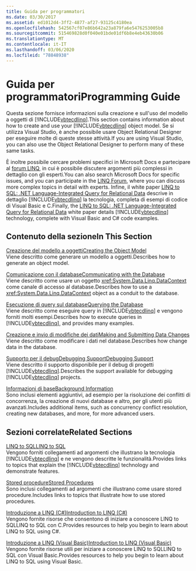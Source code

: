 ```yaml
---
title: Guida per programmatori
ms.date: 03/30/2017
ms.assetid: ed1012d4-3ff2-4877-af27-93125c4180ea
ms.openlocfilehash: 542567cf07e86b642a23a879fa6e5476253005b8
ms.sourcegitcommit: 515469828d0f040e01bde01df6b8e4eb43630b06
ms.translationtype: MT
ms.contentlocale: it-IT
ms.lasthandoff: 03/06/2020
ms.locfileid: "78848938"
---
```

# <a name="programming-guide"></a><span data-ttu-id="132df-102">Guida per programmatori</span><span class="sxs-lookup"><span data-stu-id="132df-102">Programming Guide</span></span>
<span data-ttu-id="132df-103">Questa sezione fornisce informazioni sulla creazione e sull'uso del modello a oggetti di [!INCLUDE[vbtecdlinq](../../../../../../includes/vbtecdlinq-md.md)].</span><span class="sxs-lookup"><span data-stu-id="132df-103">This section contains information about how to create and use your [!INCLUDE[vbtecdlinq](../../../../../../includes/vbtecdlinq-md.md)] object model.</span></span> <span data-ttu-id="132df-104">Se si utilizza Visual Studio, è anche possibile usare Object Relational Designer per eseguire molte di queste stesse attività.</span><span class="sxs-lookup"><span data-stu-id="132df-104">If you are using Visual Studio, you can also use the Object Relational Designer to perform many of these same tasks.</span></span>  
  
 <span data-ttu-id="132df-105">È inoltre possibile cercare problemi specifici in Microsoft Docs e partecipare al [forum LINQ](https://social.msdn.microsoft.com/forums/home?forum=linqtosql), in cui è possibile discutere argomenti più complessi in dettaglio con gli esperti.</span><span class="sxs-lookup"><span data-stu-id="132df-105">You can also search Microsoft Docs for specific issues, and you can participate in the [LINQ Forum](https://social.msdn.microsoft.com/forums/home?forum=linqtosql), where you can discuss more complex topics in detail with experts.</span></span> <span data-ttu-id="132df-106">Infine, il white paper [LINQ to SQL: .NET Language-Integrated Query for Relational Data](https://docs.microsoft.com/previous-versions/dotnet/articles/bb425822(v=msdn.10)) descrive in dettaglio [!INCLUDE[vbtecdlinq](../../../../../../includes/vbtecdlinq-md.md)] la tecnologia, completa di esempi di codice di Visual Basic e C.</span><span class="sxs-lookup"><span data-stu-id="132df-106">Finally, the [LINQ to SQL: .NET Language-Integrated Query for Relational Data](https://docs.microsoft.com/previous-versions/dotnet/articles/bb425822(v=msdn.10)) white paper details [!INCLUDE[vbtecdlinq](../../../../../../includes/vbtecdlinq-md.md)] technology, complete with Visual Basic and C# code examples.</span></span>  
  
## <a name="in-this-section"></a><span data-ttu-id="132df-107">Contenuto della sezione</span><span class="sxs-lookup"><span data-stu-id="132df-107">In This Section</span></span>  
 [<span data-ttu-id="132df-108">Creazione del modello a oggetti</span><span class="sxs-lookup"><span data-stu-id="132df-108">Creating the Object Model</span></span>](creating-the-object-model.md)  
 <span data-ttu-id="132df-109">Viene descritto come generare un modello a oggetti.</span><span class="sxs-lookup"><span data-stu-id="132df-109">Describes how to generate an object model.</span></span>  
  
 [<span data-ttu-id="132df-110">Comunicazione con il database</span><span class="sxs-lookup"><span data-stu-id="132df-110">Communicating with the Database</span></span>](communicating-with-the-database.md)  
 <span data-ttu-id="132df-111">Viene descritto come usare un oggetto <xref:System.Data.Linq.DataContext> come canale di accesso al database.</span><span class="sxs-lookup"><span data-stu-id="132df-111">Describes how to use a <xref:System.Data.Linq.DataContext> object as a conduit to the database.</span></span>  
  
 [<span data-ttu-id="132df-112">Esecuzione di query sul database</span><span class="sxs-lookup"><span data-stu-id="132df-112">Querying the Database</span></span>](querying-the-database.md)  
 <span data-ttu-id="132df-113">Viene descritto come eseguire query in [!INCLUDE[vbtecdlinq](../../../../../../includes/vbtecdlinq-md.md)] e vengono forniti molti esempi.</span><span class="sxs-lookup"><span data-stu-id="132df-113">Describes how to execute queries in [!INCLUDE[vbtecdlinq](../../../../../../includes/vbtecdlinq-md.md)], and provides many examples.</span></span>  
  
 [<span data-ttu-id="132df-114">Creazione e invio di modifiche dei dati</span><span class="sxs-lookup"><span data-stu-id="132df-114">Making and Submitting Data Changes</span></span>](making-and-submitting-data-changes.md)  
 <span data-ttu-id="132df-115">Viene descritto come modificare i dati nel database.</span><span class="sxs-lookup"><span data-stu-id="132df-115">Describes how change data in the database.</span></span>  
  
 [<span data-ttu-id="132df-116">Supporto per il debugDebugging Support</span><span class="sxs-lookup"><span data-stu-id="132df-116">Debugging Support</span></span>](debugging-support.md)  
 <span data-ttu-id="132df-117">Viene descritto il supporto disponibile per il debug di progetti [!INCLUDE[vbtecdlinq](../../../../../../includes/vbtecdlinq-md.md)].</span><span class="sxs-lookup"><span data-stu-id="132df-117">Describes the support available for debugging [!INCLUDE[vbtecdlinq](../../../../../../includes/vbtecdlinq-md.md)] projects.</span></span>  
  
 [<span data-ttu-id="132df-118">Informazioni di base</span><span class="sxs-lookup"><span data-stu-id="132df-118">Background Information</span></span>](background-information.md)  
 <span data-ttu-id="132df-119">Sono inclusi elementi aggiuntivi, ad esempio per la risoluzione dei conflitti di concorrenza, la creazione di nuovi database e altro, per gli utenti più avanzati.</span><span class="sxs-lookup"><span data-stu-id="132df-119">Includes additional items, such as concurrency conflict resolution, creating new databases, and more, for more advanced users.</span></span>  
  
## <a name="related-sections"></a><span data-ttu-id="132df-120">Sezioni correlate</span><span class="sxs-lookup"><span data-stu-id="132df-120">Related Sections</span></span>  
 [<span data-ttu-id="132df-121">LINQ to SQL</span><span class="sxs-lookup"><span data-stu-id="132df-121">LINQ to SQL</span></span>](index.md)  
 <span data-ttu-id="132df-122">Vengono forniti collegamenti ad argomenti che illustrano la tecnologia [!INCLUDE[vbtecdlinq](../../../../../../includes/vbtecdlinq-md.md)] e ne vengono descritte le funzionalità.</span><span class="sxs-lookup"><span data-stu-id="132df-122">Provides links to topics that explain the [!INCLUDE[vbtecdlinq](../../../../../../includes/vbtecdlinq-md.md)] technology and demonstrate features.</span></span>  
  
 [<span data-ttu-id="132df-123">Stored procedure</span><span class="sxs-lookup"><span data-stu-id="132df-123">Stored Procedures</span></span>](stored-procedures.md)  
 <span data-ttu-id="132df-124">Sono inclusi collegamenti ad argomenti che illustrano come usare stored procedure.</span><span class="sxs-lookup"><span data-stu-id="132df-124">Includes links to topics that illustrate how to use stored procedures.</span></span>  
  
 [<span data-ttu-id="132df-125">Introduzione a LINQ (C#)</span><span class="sxs-lookup"><span data-stu-id="132df-125">Introduction to LINQ (C#)</span></span>](../../../../../csharp/programming-guide/concepts/linq/index.md)  
 <span data-ttu-id="132df-126">Vengono fornite risorse che consentono di iniziare a conoscere LINQ to SQLLINQ to SQL con C.</span><span class="sxs-lookup"><span data-stu-id="132df-126">Provides resources to help you begin to learn about LINQ to SQL using C#.</span></span>

 [<span data-ttu-id="132df-127">Introduzione a LINQ (Visual Basic)</span><span class="sxs-lookup"><span data-stu-id="132df-127">Introduction to LINQ (Visual Basic)</span></span>](../../../../../visual-basic/programming-guide/concepts/linq/introduction-to-linq.md)  
 <span data-ttu-id="132df-128">Vengono fornite risorse utili per iniziare a conoscere LINQ to SQLLINQ to SQL con Visual Basic.</span><span class="sxs-lookup"><span data-stu-id="132df-128">Provides resources to help you begin to learn about LINQ to SQL using Visual Basic.</span></span>
